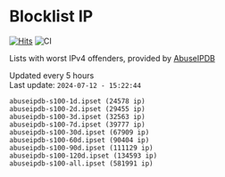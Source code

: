 # Blocklist IP

[![Hits](https://hits.seeyoufarm.com/api/count/incr/badge.svg?url=https%3A%2F%2Fgithub.com%2Fborestad%2Fblocklist-ip%2F&count_bg=%2379C83D&title_bg=%23555555&icon=&icon_color=%23E7E7E7&title=hits&edge_flat=false)](https://hits.seeyoufarm.com)  ![CI](https://img.shields.io/github/workflow/status/borestad/blocklist-ip/CI?style=flat-square)

Lists with worst IPv4 offenders, provided by [AbuseIPDB](https://www.abuseipdb.com/)

<!-- FOOTER-PLACEHOLDER -->
Updated every 5 hours<br>
Last update: `2024-07-12 - 15:22:44`
```
abuseipdb-s100-1d.ipset (24578 ip)
abuseipdb-s100-2d.ipset (29455 ip)
abuseipdb-s100-3d.ipset (32563 ip)
abuseipdb-s100-7d.ipset (39777 ip)
abuseipdb-s100-30d.ipset (67909 ip)
abuseipdb-s100-60d.ipset (90404 ip)
abuseipdb-s100-90d.ipset (111129 ip)
abuseipdb-s100-120d.ipset (134593 ip)
abuseipdb-s100-all.ipset (581991 ip)
```
